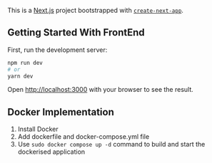 This is a [Next.js](https://nextjs.org) project bootstrapped with [`create-next-app`](https://nextjs.org/docs/app/api-reference/cli/create-next-app).

## Getting Started With FrontEnd

First, run the development server:

```bash
npm run dev
# or
yarn dev
```

Open [http://localhost:3000](http://localhost:3000) with your browser to see the result.

## Docker Implementation

1. Install Docker
2. Add dockerfile and docker-compose.yml file
3. Use `sudo docker compose up -d` command to build and start the dockerised application
